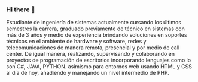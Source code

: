 ### Hi there 👋

Estudiante de ingeniería de sistemas actualmente cursando los últimos semestres la carrera, graduado previamente de técnico en sistemas con más de 3 años y medio de experiencia brindando soluciones en soportes técnicos en el ambiente de hardware y software, redes y telecomunicaciones de manera remota, presencial y por medio de call center. De igual manera, realizando, supervisando y colaborando en proyectos de programación de escritorios incorporando lenguajes como lo son C#, JAVA, PYTHON. asimismo para entornos web usando HTML y CSS al día de hoy, añadiendo y manejando un nivel intermedio de PHP.

